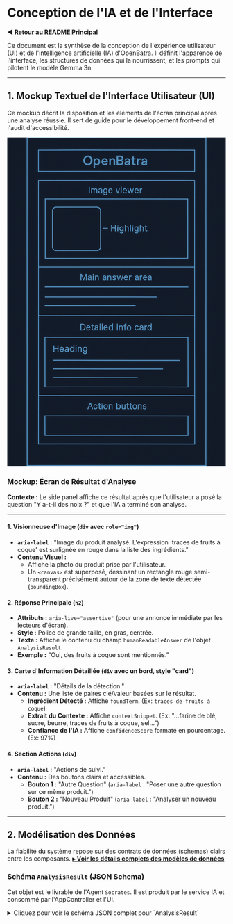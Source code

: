 # Conception de l'IA et de l'Interface

**[◀ Retour au README Principal](../../README.md)**

Ce document est la synthèse de la conception de l'expérience utilisateur (UI) et de l'intelligence artificielle (IA) d'OpenBatra. Il définit l'apparence de l'interface, les structures de données qui la nourrissent, et les prompts qui pilotent le modèle Gemma 3n.

---

## 1. Mockup Textuel de l'Interface Utilisateur (UI)

Ce mockup décrit la disposition et les éléments de l'écran principal après une analyse réussie. Il sert de guide pour le développement front-end et l'audit d'accessibilité.

<p align="center">
  <img src="../assets/ui-mockup.png" alt="generate image: a detailed textual mockup of a user interface, visualized as a wireframe. The mockup shows the OpenBatra side panel with distinct sections: an image viewer with a highlight, a main answer area, a detailed info card, and an action button section. The style is 'Blue-Glow Infographic': clean, professional, annotated wireframe. --ar 9:16">
</p>

### Mockup: Écran de Résultat d'Analyse

**Contexte :** Le side panel affiche ce résultat après que l'utilisateur a posé la question "Y a-t-il des noix ?" et que l'IA a terminé son analyse.

---

#### **1. Visionneuse d'Image** (`div` avec `role="img"`)
-   **`aria-label` :** "Image du produit analysé. L'expression 'traces de fruits à coque' est surlignée en rouge dans la liste des ingrédients."
-   **Contenu Visuel :**
    -   Affiche la photo du produit prise par l'utilisateur.
    -   Un `<canvas>` est superposé, dessinant un rectangle rouge semi-transparent précisément autour de la zone de texte détectée (`boundingBox`).

#### **2. Réponse Principale** (`h2`)
-   **Attributs :** `aria-live="assertive"` (pour une annonce immédiate par les lecteurs d'écran).
-   **Style :** Police de grande taille, en gras, centrée.
-   **Texte :** Affiche le contenu du champ `humanReadableAnswer` de l'objet `AnalysisResult`.
-   **Exemple :** "Oui, des fruits à coque sont mentionnés."

#### **3. Carte d'Information Détaillée** (`div` avec un bord, style "card")
-   **`aria-label` :** "Détails de la détection."
-   **Contenu :** Une liste de paires clé/valeur basées sur le résultat.
    -   **Ingrédient Détecté :** Affiche `foundTerm`. (Ex: `traces de fruits à coque`)
    -   **Extrait du Contexte :** Affiche `contextSnippet`. (Ex: "...farine de blé, sucre, beurre, traces de fruits à coque, sel...")
    -   **Confiance de l'IA :** Affiche `confidenceScore` formaté en pourcentage. (Ex: 97%)

#### **4. Section Actions** (`div`)
-   **`aria-label` :** "Actions de suivi."
-   **Contenu :** Des boutons clairs et accessibles.
    -   **Bouton 1 :** "Autre Question" (`aria-label` : "Poser une autre question sur ce même produit.")
    -   **Bouton 2 :** "Nouveau Produit" (`aria-label` : "Analyser un nouveau produit.")

---

## 2. Modélisation des Données

La fiabilité du système repose sur des contrats de données (schemas) clairs entre les composants.
**[▸ Voir les détails complets des modèles de données](architecture/Data_Models.md)**

### Schéma `AnalysisResult` (JSON Schema)

Cet objet est le livrable de l'Agent `Socrates`. Il est produit par le service IA et consommé par l'AppController et l'UI.

<details>
  <summary>Cliquez pour voir le schéma JSON complet pour `AnalysisResult`</summary>
  
  ```json
  {
    "$schema": "http://json-schema.org/draft-07/schema#",
    "title": "AnalysisResult",
    "description": "Objet de données structuré retourné par l'AI_Service après l'analyse d'un produit.",
    "type": "object",
    "properties": {
      "humanReadableAnswer": {
        "description": "La réponse directe et naturelle à la question de l'utilisateur.",
        "type": "string"
      },
      "foundTerm": {
        "description": "Le terme exact ou l'entité qui a été trouvé dans le texte.",
        "type": "string"
      },
      "contextSnippet": {
        "description": "Un court extrait du texte original montrant le terme trouvé dans son contexte.",
        "type": "string"
      },
      "confidenceScore": {
        "description": "Le score de confiance de l'IA pour cette détection, entre 0 et 1.",
        "type": "number",
        "minimum": 0,
        "maximum": 1
      },
      "boundingBox": {
        "description": "Les coordonnées normalisées (0-1) du rectangle entourant le terme trouvé sur l'image.",
        "type": "object",
        "properties": {
          "x": { "type": "number" },
          "y": { "type": "number" },
          "width": { "type": "number" },
          "height": { "type": "number" }
        },
        "required": ["x", "y", "width", "height"]
      }
    },
    "required": ["humanReadableAnswer", "foundTerm", "confidenceScore", "boundingBox"]
  }

</details>

Schéma UserPreference (JSON Schema)

Cet objet est la structure utilisée pour sauvegarder les préférences de l'utilisateur dans IndexedDB.

<details>
<summary>Cliquez pour voir le schéma JSON complet pour `UserPreference`</summary>

Generated json
{
  "$schema": "http://json-schema.org/draft-07/schema#",
  "title": "UserPreference",
  "description": "Objet de données représentant une préférence utilisateur à stocker dans IndexedDB.",
  "type": "object",
  "properties": {
    "preferenceId": {
      "description": "Identifiant unique de la préférence.",
      "type": "string",
      "format": "uuid"
    },
    "preferenceType": {
      "description": "Le type de préférence.",
      "type": "string",
      "enum": ["allergy", "diet", "intolerance", "other"]
    },
    "value": {
      "description": "La valeur de la préférence (ex: 'nuts', 'gluten-free', 'lactose').",
      "type": "string"
    },
    "createdAt": {
      "description": "Timestamp de la création de la préférence.",
      "type": "string",
      "format": "date-time"
    }
  },
  "required": ["preferenceId", "preferenceType", "value", "createdAt"]
}
IGNORE_WHEN_COPYING_START
content_copy
download
Use code with caution.
Json
IGNORE_WHEN_COPYING_END
</details>

3. Le Livre de Prompts Maître

Les prompts sont le cœur de notre IA. Ils sont soigneusement conçus pour être fiables, efficaces et pour contraindre la sortie du modèle au format désiré.
▸ Voir les détails complets des prompts

Prompt Maître 1 : analyzeProduct

Objectif : Analyser une image et une question pour générer un AnalysisResult JSON valide.

Technique Clé : Instruction explicite de suivre un schéma JSON, fournie directement dans le prompt.

<details>
<summary>Cliquez pour voir le prompt maître `analyzeProduct`</summary>

Generated text
You are an expert multimodal AI assistant named "Lens". Your task is to meticulously analyze the provided image and answer the user's question.

You MUST respond ONLY with a single, valid JSON object that strictly adheres to the following JSON Schema. Do not add any conversational text or explanations. 

### JSON Schema to Follow:
{
  "$schema": "http://json-schema.org/draft-07/schema#",
  "title": "AnalysisResult",
  "type": "object",
  "properties": { /* ... (schema properties as defined above) ... */ },
  "required": ["humanReadableAnswer", "foundTerm", "confidenceScore", "boundingBox"]
}

--- INPUT ---
Image: {{image}}
User's Question: {{user_question}}
IGNORE_WHEN_COPYING_START
content_copy
download
Use code with caution.
Text
IGNORE_WHEN_COPYING_END
</details>

Prompt Maître 2 : proposeMemoization

Objectif : Analyser une interaction pour décider s'il faut proposer de mémoriser une préférence.

Technique Clé : Analyse sémantique de la question de l'utilisateur pour détecter des mots-clés liés à des contraintes personnelles.

<details>
<summary>Cliquez pour voir le prompt maître `proposeMemoization`</summary>

Generated text
You are an empathetic conversational AI assistant named "Orion". Your task is to analyze the following user interaction data and decide if it is appropriate to proactively offer to remember a user's preference.

Analyze the user's original question within the provided JSON input. Your goal is to infer if the question reveals a long-term personal constraint such as a health condition, diet, or strong preference. 

- IF the user's question contains keywords that imply such a constraint (e.g., "allergic", "allergy", "intolerant", "celiac", "diet", "régime", "vegan", "avoid"), THEN you should propose to remember it.
- ELSE, you should not propose anything.

You MUST respond ONLY with a single, valid JSON object with the following structure:
{
  "shouldPropose": boolean,
  "proposalText": "Your generated text or an empty string"
}

--- INPUT ---
User Interaction Data: {{analysis_result_json}}
